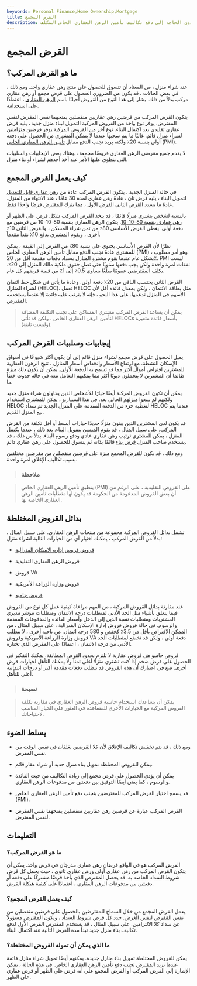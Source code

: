 ```yaml
---
keywords: Personal Finance,Home Ownership,Mortgage
title: القرض المجمع
description: يمكن أن يساعد القرض المركب مشتري المساكن في تمويل بناء جديد أو منزل قائم دون الحاجة إلى دفع تكاليف تأمين الرهن العقاري الخاص المكلف.
---
```


# القرض المجمع
## ما هو القرض المركب؟

عند شراء منزل ، من المعتاد أن تتسوق للحصول على منتج رهن عقاري واحد. ومع ذلك ، في بعض الحالات ، قد يكون من الضروري الحصول على قرض مجمع أو رهن عقاري مركب بدلاً من ذلك. يشار إلى هذا النوع من القروض أحيانًا باسم [الرهن العقاري](/piggy_back_mortgage) ، اعتمادًا على استخدامه.

يتكون القرض المركب من قرضين رهن عقاريين منفصلين يمنحهما نفس المقرض لنفس المقترض. يوفر نوع واحد من القروض المركبة التمويل لبناء منزل جديد ، يليه قرض عقاري تقليدي بعد اكتمال البناء. نوع آخر من القروض المركبة يوفر قرضين متزامنين لشراء منزل قائم. غالبًا ما يتم سحبها عندما لا يتمكن المشتري من الحصول على دفعة أولى بنسبة 20٪ ولكنه يريد تجنب الدفع مقابل [تأمين الرهن العقاري الخاص](/insurance) (PMI).

لا يقدم جميع مقرضي الرهن العقاري قروضًا مجمعة ، وهناك بعض الإيجابيات والسلبيات التي ينطوي عليها الأمر عند أخذ أحدهم لشراء أو بناء منزل.

## كيف يعمل القرض المجمع

في حالة المنزل الجديد ، يتكون القرض المركب عادة من [رهن عقاري قابل للتعديل](/arm) لتمويل البناء ، يليه قرض ثان ، عادةً رهن عقاري لمدة 30 عامًا ، عند الانتهاء من المنزل. عادةً ما يسدد القرض الثاني القرض الأول ، مما يترك للمقترض قرضًا واحدًا فقط.

بالنسبة لشخص يشتري منزلًا قائمًا ، قد يتخذ القرض المركب شكل قرض على الظهر أو [رهن عقاري بنسبة 80-10-10](/80_10_10_mortgage). يتكون الرهن العقاري بنسبة 80-10-10 من قرضين مع دفعة أولى. يغطي القرض الأساسي 80٪ من ثمن شراء المسكن ، والقرض الثاني 10٪ أخرى ، ويقوم المشتري بدفع 10٪ نقداً مقدماً.

نظرًا لأن القرض الأساسي يحتوي على نسبة 80٪ من القرض إلى القيمة ، يمكن للمشتري عادةً تجنب الدفع مقابل تأمين الرهن العقاري الخاص (PMI) ، وهو أمر مطلوب بشكل عام عندما يقوم مشترو المنازل بسداد دفعات مقدمة أقل من 20٪. PMI ليست نفقات لمرة واحدة ولكن يجب دفعها سنويًا حتى تصل حقوق ملكية مالك المنزل إلى 20٪. يكلف المقترضين عمومًا مبلغًا يساوي 0.5٪ إلى 1٪ من قيمة قرضهم كل عام.

القرض الثاني يحتسب الباقي من 20٪ دفعة أولى. وعادة ما يأتي في شكل خط ائتمان لشراء المنازل (HELOC). تعمل HELOC مثل بطاقة الائتمان ، ولكن بمعدل فائدة أقل لأن الأسهم في المنزل تدعمها. على هذا النحو ، فإنه لا يترتب عليه فائدة إلا عندما يستخدمه المقترض.

> يمكن أن يساعد القرض المركب مشتري المساكن على تجنب التكلفة المضافة لتأمين الرهن العقاري الخاص ، ولكن قد تأتي HELOCs بأسعار فائدة متغيرة (وليست ثابتة).

>

## إيجابيات وسلبيات القرض المركب

يميل الحصول على قرض مجمع لشراء منزل قائم إلى أن يكون أكثر شيوعًا في أسواق الإسكان النشطة. مع ارتفاع الأسعار وانخفاض أسعار المنازل ، تتيح الرهون العقارية للمشترين اقتراض أموال أكثر مما قد تسمح به الدفعة الأولى. يمكن أن يكون ذلك ميزة طالما أن المشترين لا يتحملون ديونًا أكثر مما يمكنهم التعامل معه في حالة حدوث خطأ ما.

يمكن أن تكون القروض المركبة أيضًا خيارًا للأشخاص الذين يحاولون شراء منزل جديد ولكنهم لم يبيعوا منزلهم الحالي بعد. في هذا السيناريو ، يمكن للمشتري استخدام HELOC لتغطية جزء من الدفعة المقدمة على المنزل الجديد ثم سداد HELOC عندما يتم بيع المنزل القديم.

قد يكون لدى المشترين الذين يبنون منزلًا جديدًا خيارات أبسط أو أقل تكلفة من القرض المركب. على سبيل المثال ، قد يقوم المنشئ بتمويل البناء. بعد ذلك ، عندما يكتمل المنزل ، يمكن للمشتري ترتيب رهن عقاري عادي ودفع رسوم البناء. بدلاً من ذلك ، قد يستخدم صاحب المنزل [قرض بناء](/construction-loan) قائمًا بذاته ثم يتسوق للحصول على رهن عقاري دائم.

ومع ذلك ، قد يكون للقرض المجمع ميزة على قرضين منفصلين من مقرضين مختلفين بسبب تكاليف الإغلاق لمرة واحدة.

> ### ملاحظة

> ينطبق تأمين الرهن العقاري الخاص (PMI) على القروض التقليدية ، على الرغم من أن بعض القروض المدعومة من الحكومة قد يكون لها متطلبات تأمين الرهن العقاري الخاصة بها.

>

## بدائل القروض المختلطة

تشمل بدائل القروض المركبة مجموعة من منتجات الرهن العقاري. على سبيل المثال ، بدلاً من القرض المركب ، يمكنك اختيار أي من الخيارات التالية لشراء منزل:

- [قروض قروض إدارة الإسكان الفدرالية](/fhaloan)

- قروض الرهن العقاري التقليدية

- قروض VA

- قروض وزارة الزراعة الأمريكية

- [قروض جامبو](/jumboloan)

عند مقارنة بدائل القروض المركبة ، من المهم مراعاة كيفية عمل كل نوع من القروض فيما يتعلق بأشياء مثل الحد الأدنى لمتطلبات درجة الائتمان ومتطلبات مؤشر مديري المشتريات ومتطلبات نسبة الدين إلى الدخل وأسعار الفائدة والمدفوعات المقدمة والرسوم. في حالة قروض قروض إدارة الإسكان الفدرالية ، على سبيل المثال ، من الممكن الاقتراض بأقل من 3.5٪ كخفض و 580 درجة ائتمان. من ناحية أخرى ، لا تتطلب قروض وزارة الزراعة الأمريكية وقروض VA دفعة أولى ، ولكن قد تخضع لمتطلبات الحد الأدنى من درجة الائتمان ، اعتمادًا على المقرض الذي تختاره.

قروض جامبو هي قروض عقارية لا تلتزم بحدود القرض المطابقة. يمكنك التفكير في الحصول على قرض ضخم إذا كنت تشتري منزلًا أغلى ثمناً ولا يمكنك التأهل لخيارات قرض أخرى. ضع في اعتبارك أن هذه القروض قد تتطلب دفعات مقدمة أكبر أو درجات ائتمانية أعلى للتأهل.

> ### نصيحة

> يمكن أن يساعدك استخدام حاسبة قروض الرهن العقاري في مقارنة تكلفة القروض المركبة مع الخيارات الأخرى للمساعدة في العثور على الخيار المناسب لاحتياجاتك.

>

## يسلط الضوء

- ومع ذلك ، قد يتم تخفيض تكاليف الإغلاق لأن كلا القرضين يغلقان في نفس الوقت من نفس المقرض.

- يمكن للقروض المختلطة تمويل بناء منزل جديد أو شراء عقار قائم.

- يمكن أن يؤدي الحصول على قرض مجمع إلى زيادة التكاليف من حيث الفائدة والرسوم ، كما يعني أيضًا التوفيق بين دفعتين من مدفوعات الرهن العقاري.

- قد يسمح اختيار القرض المركب للمقترضين بتجنب دفع تأمين الرهن العقاري الخاص (PMI).

- القرض المركب عبارة عن قرضين رهن عقاريين منفصلين يمنحهما نفس المقرض لنفس المقترض.

## التعليمات

### ما هو القرض المركب؟

القرض المركب هو في الواقع قرضان رهن عقاري مدرجان في قرض واحد. يمكن أن يتكون القرض المركب من رهن عقاري أولي ورهن عقاري ثانوي ، حيث يحمل كل قرض شروط السداد الخاصة به. قد يحصل المقترض الذي يأخذ قرضًا مشتركًا على دفعة أو دفعتين من مدفوعات الرهن العقاري ، اعتمادًا على كيفية هيكلة القرض.

### كيف يعمل القرض المجمع؟

يعمل القرض المجمع من خلال السماح للمقترضين بالحصول على قرضين منفصلين من نفس المُقرض لنفس الغرض. حدد كل قرض شروط السداد ، ويكون المقترض مسؤولاً عن سداد كلا الالتزامين. على سبيل المثال ، قد يستخدم المقترض القرض الأول لدفع تكاليف بناء منزل جديد تبدأ مدة القرض الثانية عند اكتمال البناء.

### ما الذي يمكن أن تموله القروض المختلطة؟

يمكن للقروض المختلطة تمويل بناء منازل جديدة. يمكنهم أيضًا تمويل شراء منازل قائمة عندما يريد المقترض تجنب دفع تأمين الرهن العقاري الخاص. في هذه الحالة ، يمكن الإشارة إلى القرض المركب أو القرض المجمع على أنه قرض على الظهر أو قرض عقاري على الظهر.

